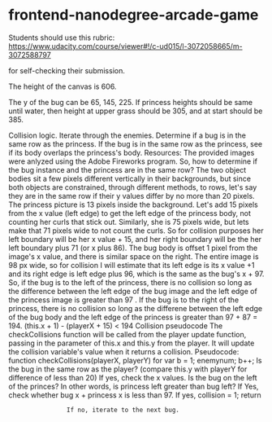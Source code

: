 frontend-nanodegree-arcade-game
===============================

Students should use this rubric: https://www.udacity.com/course/viewer#!/c-ud015/l-3072058665/m-3072588797

for self-checking their submission.

The height of the canvas is 606.

The y of the bug can be 65, 145, 225. If princess heights should be same until water, then height at upper grass should be 305, and at start should be 385.

Collision logic. Iterate through the enemies. Determine if a bug is in the same row as the princess. If the bug is in the same row as the princess, 
	see if its body overlaps the princess's body.
	Resources: The provided images were anlyzed using the Adobe Fireworks program.
		So, how to determine if the bug instance and the princess are in the same row?
	The two object bodies sit a few pixels different vertically in their backgrounds, but since both objects are constrained, through different methods, to rows, let's say they are in the same row if their y values differ by no more than 20 pixels.
	The princess picture is 13 pixels inside the background. Let's add 15 pixels from the x value (left edge) to get the left edge of the princess body, not counting her curls that stick out. Similarly, she is 75 pixels wide, but lets make that 71 pixels wide to not count the curls. So for collision purposes her left boundary will be her x value + 15, and her right boundary will be the her left boundary plus 71 (or x plus 86).
	The bug body is offset 1 pixel from the image's x value, and there is similar space on the right. The entire image is 98 px wide, so for collision I will estimate that its left edge is its x value +1 and its right edge is left edge plus 96, which is the same as the bug's x + 97.
	So, if the bug is to the left of the princess, there is no collision so long as the difference between the left edge of the bug image and the left edge of the princess image is greater than 97 . If the bug is to the right of the princess, there is no collision so long as the differene between the left edge of the bug body and the left edge of the princess is greater than 97 + 87 = 194. (this.x + 1) - (playerX + 15) < 194
Collision pseudocode
	The checkCollisions function will be called from the player update function, passing in the parameter of this.x and this.y from the player. It will update the collision variable's value when it returns a collision.
	Pseudocode: 
		function checkCollisions(playerX, playerY)
			for var b = 1; enemynum; b++;
				Is the bug in the same row as the player? (compare this.y with playerY for difference of less than 20)
					If yes, check the x values.
						Is the bug on the left of the princes? In other words, is princess left greater than bug left? 
							If Yes, check whether bug x + princess x is less than 97.
								If yes, 
								collision = 1;
								return



					If no, iterate to the next bug.

